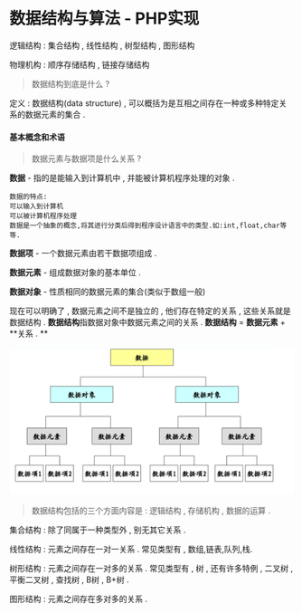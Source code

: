 # 数据结构与算法 - PHP实现

逻辑结构 : 集合结构 , 线性结构 , 树型结构 , 图形结构​​

物理机构 : 顺序存储结构 , 链接存储结构

> 数据结构到底是什么 ?

定义 : 数据结构\(data structure\) , 可以概括为是互相之间存在一种或多种特定关系的数据元素的集合 .

#### 基本概念和术语

> 数据元素与数据项是什么关系 ?

**数据** - 指的是能输入到计算机中 , 并能被计算机程序处理的对象 .

```
数据的特点:
可以输入到计算机
可以被计算机程序处理
数据是一个抽象的概念,将其进行分类后得到程序设计语言中的类型.如:int,float,char等等.
```

**数据项** - 一个数据元素由若干数据项组成 .

**数据元素** - 组成数据对象的基本单位 .

**数据对象** - 性质相同的数据元素的集合\(类似于数组一般\)

现在可以明确了 , 数据元素之间不是独立的 , 他们存在特定的关系 , 这些关系就是数据结构 . **数据结构**指数据对象中数据元素之间的关系 . **数据结构** = **数据元素** + **关系 . **

![](/assets/shujujiegou.png)

> 数据结构包括的三个方面内容是 : 逻辑结构 , 存储机构 , 数据的运算 .

集合结构 : 除了同属于一种类型外 , 别无其它关系 .

线性结构 : 元素之间存在一对一关系 . 常见类型有 , 数组,链表,队列,栈.

树形结构 : 元素之间存在一对多的关系 . 常见类型有 , 树 , 还有许多特例 , 二叉树 , 平衡二叉树 , 查找树 , B树 , B+树 .

图形结构 : 元素之间存在多对多的关系 . 

